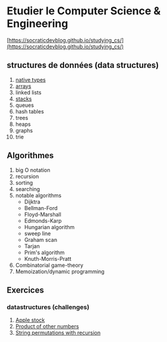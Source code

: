 # Etudier le Computer Science & Engineering  
[https://socraticdevblog.github.io/studying_cs/](https://socraticdevblog.github.io/studying_cs/)

## structures de données (data structures)

1. [native types](datastructures/native_types.md)
2. [arrays](datastructures/arrays.md)  
3. linked lists
4. [stacks](datastructures/stacks.md)
5. queues
6. hash tables
7. trees
8. heaps
9. graphs
10. trie

## Algorithmes

1. big O notation
2. recursion
3. sorting
4. searching
5. notable algorithms
    - Dijktra
    - Bellman-Ford
    - Floyd-Marshall
    - Edmonds-Karp
    - Hungarian algorithm
    - sweep line
    - Graham scan
    - Tarjan
    - Prim's algorithm
    - Knuth-Morris-Pratt
6. Combinatorial game-theory
7. Memoization/dynamic programming

## Exercices

### datastructures (challenges)  
1. [Apple stock](datastructures/problems/array_apple_stock.py)  
2. [Product of other numbers](datastructures/problems/array_product_of_numbers.py) 
3. [String permutations with recursion](/datastructures/problems/array_recursion.py) 
